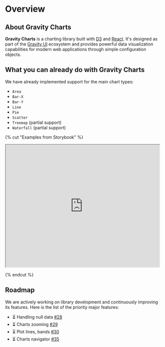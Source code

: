 # Overview

## About Gravity Charts

**Gravity Charts** is a charting library built with [D3](https://d3js.org/) and [React](https://react.dev/). It's designed as part of the [Gravity UI](https://gravity-ui.com/) ecosystem and provides powerful data visualization capabilities for modern web applications through simple configuration objects.

## What you can already do with Gravity Charts

We have already implemented support for the main chart types:

- `Area`
- `Bar-X`
- `Bar-Y`
- `Line`
- `Pie`
- `Scatter`
- `Treemap` (partial support)
- `Waterfall` (partial support)

{% cut "Examples from Storybook" %}

<iframe
    src="https://preview.gravity-ui.com/charts/iframe.html?args=&globals=&id=showcase--d-3-showcase-story&viewMode=story"
    width="100%"
    height="400"
    ></iframe>

{% endcut %}

## Roadmap

We are actively working on library development and continuously improving its features. Here is the list of the priority major features:

- ⏳ Handling null data [#28](https://github.com/gravity-ui/charts/issues/28)
- ⏳ Charts zooming [#29](https://github.com/gravity-ui/charts/issues/29)
- ⏳ Plot lines, bands [#30](https://github.com/gravity-ui/charts/issues/30)
- ⏳ Charts navigator [#35](https://github.com/gravity-ui/charts/issues/35)
